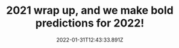 ---
layout: podcast
title: 2021 wrap up, and we make bold predictions for 2022!
date: 2022-01-31T12:43:33.891Z
podcastImage: assets/test_curious.jpg
audio: 2021 wrap up, and we make bold predictions for 2022!
---